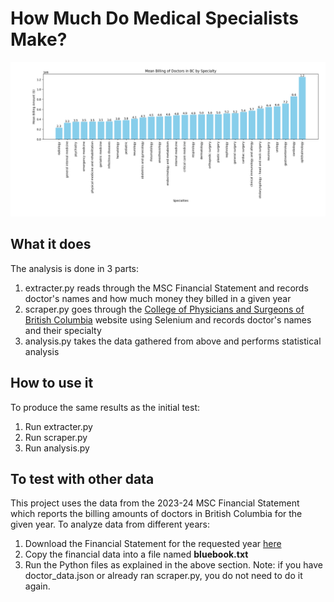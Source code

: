 # How Much Do Medical Specialists Make? 

![Mean Billing of Specialists in BC](mean.png "Mean Billing of Specialists in BC")

## What it does

The analysis is done in 3 parts:

1. extracter.py reads through the MSC Financial Statement and records doctor's names and how much money they billed in a given year
2. scraper.py goes through the [College of Physicians and Surgeons of British Columbia](https://www.cpsbc.ca/public/registrant-directory) website using Selenium and records doctor's names and their specialty
3. analysis.py takes the data gathered from above and performs statistical analysis

## How to use it

To produce the same results as the initial test:

1. Run extracter.py
2. Run scraper.py
3. Run analysis.py

## To test with other data

This project uses the data from the 2023-24 MSC Financial Statement which reports the billing amounts of doctors in British Columbia for the given year. To analyze data from different years:

1. Download the Financial Statement for the requested year [here](https://www2.gov.bc.ca/gov/content/health/practitioner-professional-resources/msp/publications)
2. Copy the financial data into a file named **bluebook.txt**
3. Run the Python files as explained in the above section. Note: if you have doctor_data.json or already ran scraper.py, you do not need to do it again. 